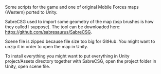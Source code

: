 Some scripts for the game and one of original Mobile Forces maps (Western) ported to Unity.

SabreCSG used to import some geometry of the map (bsp brushes is how they called I suppose). The tool can be downloaded here: https://github.com/sabresaurus/SabreCSG.

Scene file is zipped because file size too big for GitHub. You might want to unzip it in order to open the map in Unity.

To install everything you might want to put everything in Unity project/Assets directory together with SabreCSG, open the project folder in Unity, open scene file.
